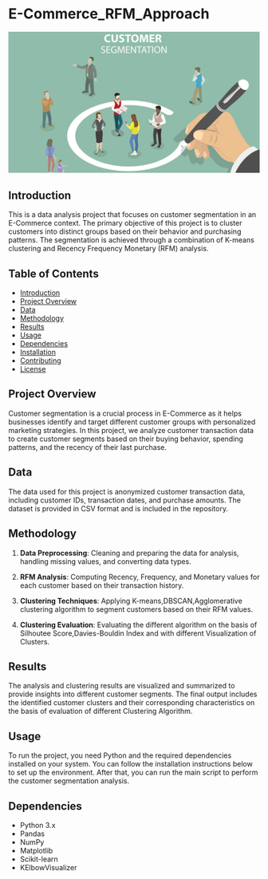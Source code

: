 # E-Commerce_RFM_Approach
![Customer Segmentation](https://github.com/AkshayPethe/E-Commerce_RFM_Approach/blob/main/image/Customer-Segmentation.jpg)

## Introduction

This is a data analysis project that focuses on customer segmentation in an E-Commerce context. The primary objective of this project is to cluster customers into distinct groups based on their behavior and purchasing patterns. The segmentation is achieved through a combination of K-means clustering and Recency Frequency Monetary (RFM) analysis.

## Table of Contents

- [Introduction](#introduction)
- [Project Overview](#project-overview)
- [Data](#data)
- [Methodology](#methodology)
- [Results](#results)
- [Usage](#usage)
- [Dependencies](#dependencies)
- [Installation](#installation)
- [Contributing](#contributing)
- [License](#license)

## Project Overview

Customer segmentation is a crucial process in E-Commerce as it helps businesses identify and target different customer groups with personalized marketing strategies. In this project, we analyze customer transaction data to create customer segments based on their buying behavior, spending patterns, and the recency of their last purchase.

## Data

The data used for this project is anonymized customer transaction data, including customer IDs, transaction dates, and purchase amounts. The dataset is provided in CSV format and is included in the repository.

## Methodology

1. **Data Preprocessing**: Cleaning and preparing the data for analysis, handling missing values, and converting data types.

2. **RFM Analysis**: Computing Recency, Frequency, and Monetary values for each customer based on their transaction history.

3. **Clustering Techniques**: Applying K-means,DBSCAN,Agglomerative clustering algorithm to segment customers based on their RFM values.

4. **Clustering Evaluation**: Evaluating the different algorithm on the basis of Silhoutee Score,Davies-Bouldin Index and with
   different Visualization of Clusters.

## Results

The analysis and clustering results are visualized and summarized to provide insights into different customer segments. The final output includes the identified customer clusters and their corresponding characteristics on the basis of evaluation of different Clustering Algorithm.

## Usage

To run the project, you need Python and the required dependencies installed on your system. You can follow the installation instructions below to set up the environment. After that, you can run the main script to perform the customer segmentation analysis.

## Dependencies

- Python 3.x
- Pandas
- NumPy
- Matplotlib
- Scikit-learn
- KElbowVisualizer
